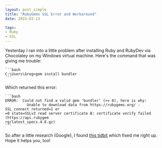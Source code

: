 ```yaml
---
layout: post_simple
title: "RubyGems SSL Error and Workaround"
date: 2015-03-13

tags:
- Ruby
- SSL
---
```


Yesterday I ran into a little problem after installing Ruby and RubyDev via Chocolatey on my Windows virtual machine. Here's the command that was giving me trouble:

    ```bash
    C:\Users\Greg>gem install bundler
    ```

Which returned this error:

    ```bash
    ERROR:  Could not find a valid gem 'bundler' (>= 0), here is why:
              Unable to download data from https://rubygems.org/ - SSL_connect returned=1 er
    =0 state=SSLv3 read server certificate B: certificate verify failed (https://api.rubygem
    rg/latest_specs.4.8.gz)
    ```

So after a little research (Google), I found [this tidbit](https://gist.github.com/luislavena/f064211759ee0f806c88) which fixed me right up. Hope it helps you, too!
